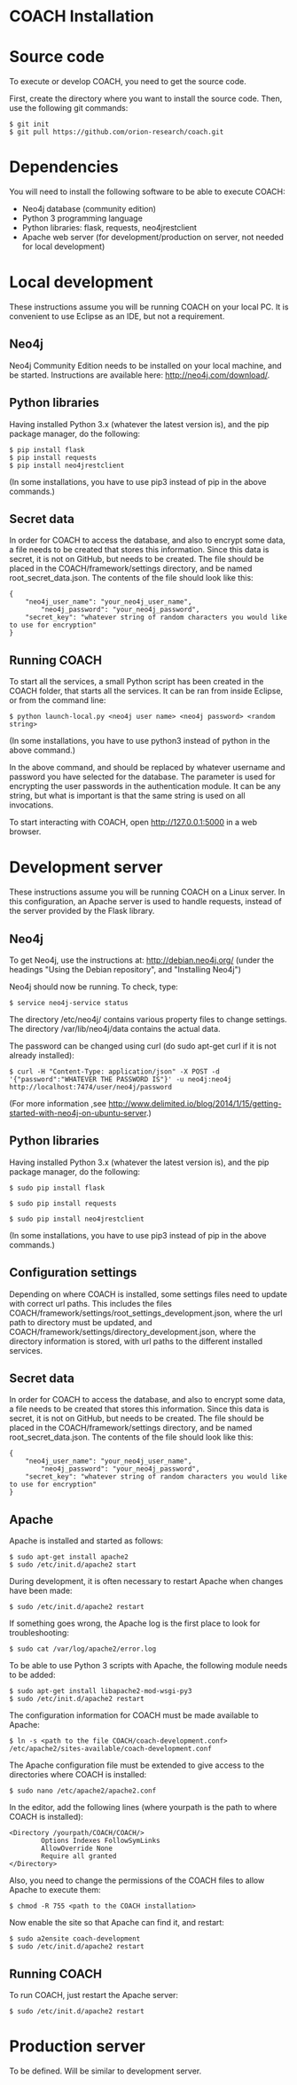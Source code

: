 ﻿# COACH Installation

# Source code
To execute or develop COACH, you need to get the source code.

First, create the directory where you want to install the source code.
Then, use the following git commands:

	$ git init
	$ git pull https://github.com/orion-research/coach.git

# Dependencies
You will need to install the following software to be able to execute COACH:
- Neo4j database (community edition)
- Python 3 programming language
- Python libraries: flask, requests, neo4jrestclient
- Apache web server (for development/production on server, not needed for local development)

# Local development
These instructions assume you will be running COACH on your local PC. It is convenient to use Eclipse as an IDE, but not a requirement.

## Neo4j
Neo4j Community Edition needs to be installed on your local machine, and be started.
Instructions are available here: http://neo4j.com/download/.

## Python libraries
Having installed Python 3.x (whatever the latest version is), and the pip package manager, do the following:

	$ pip install flask
	$ pip install requests
	$ pip install neo4jrestclient

(In some installations, you have to use pip3 instead of pip in the above commands.)

## Secret data
In order for COACH to access the database, and also to encrypt some data, a file needs to be created that stores this information. Since this data is secret, it is not on GitHub,
but needs to be created. The file should be placed in the COACH/framework/settings directory, and be named root_secret_data.json. The contents of the file should look like this:

	{
		"neo4j_user_name": "your_neo4j_user_name",
        	"neo4j_password": "your_neo4j_password",
		"secret_key": "whatever string of random characters you would like to use for encryption"
	}

## Running COACH
To start all the services, a small Python script has been created in the COACH folder, that starts all the services. It can be ran from inside Eclipse, or from the command line:

	$ python launch-local.py <neo4j user name> <neo4j password> <random string>

(In some installations, you have to use python3 instead of python in the above command.)

In the above command, <neo4j user name> and <neo4j password> should be replaced by whatever username and password you have selected for the database.
The <random string> parameter is used for encrypting the user passwords in the authentication module. It can be any string, but what is important is that
the same string is used on all invocations.

To start interacting with COACH, open http://127.0.0.1:5000 in a web browser.


# Development server
These instructions assume you will be running COACH on a Linux server. In this configuration, an Apache server is used to handle requests, instead of the server provided 
by the Flask library.

## Neo4j 
To get Neo4j, use the instructions at: http://debian.neo4j.org/ 
(under the headings "Using the Debian repository", and "Installing Neo4j")

Neo4j should now be running. To check, type:

	$ service neo4j-service status

The directory /etc/neo4j/ contains various property files to change settings. 
The directory /var/lib/neo4j/data contains the actual data.

The password can be changed using curl (do sudo apt-get curl if it is not already installed):

	$ curl -H "Content-Type: application/json" -X POST -d '{"password":"WHATEVER THE PASSWORD IS"}' -u neo4j:neo4j http://localhost:7474/user/neo4j/password

(For more information ,see http://www.delimited.io/blog/2014/1/15/getting-started-with-neo4j-on-ubuntu-server.)

## Python libraries
Having installed Python 3.x (whatever the latest version is), and the pip package manager, do the following:

	$ sudo pip install flask

	$ sudo pip install requests

	$ sudo pip install neo4jrestclient

(In some installations, you have to use pip3 instead of pip in the above commands.)

## Configuration settings
Depending on where COACH is installed, some settings files need to update with correct url paths.
This includes the files COACH/framework/settings/root_settings_development.json, where the url path to directory must be updated,
and COACH/framework/settings/directory_development.json, where the directory information is stored, with url paths to the
different installed services.

## Secret data
In order for COACH to access the database, and also to encrypt some data, a file needs to be created that stores this information. Since this data is secret, it is not on GitHub,
but needs to be created. The file should be placed in the COACH/framework/settings directory, and be named root_secret_data.json. The contents of the file should look like this:

	{
		"neo4j_user_name": "your_neo4j_user_name",
        	"neo4j_password": "your_neo4j_password",
		"secret_key": "whatever string of random characters you would like to use for encryption"
	}

## Apache
Apache is installed and started as follows: 

	$ sudo apt-get install apache2
	$ sudo /etc/init.d/apache2 start

During development, it is often necessary to restart Apache when changes have been made:

	$ sudo /etc/init.d/apache2 restart

If something goes wrong, the Apache log is the first place to look for troubleshooting:

	$ sudo cat /var/log/apache2/error.log

To be able to use Python 3 scripts with Apache, the following module needs to be added:

	$ sudo apt-get install libapache2-mod-wsgi-py3
	$ sudo /etc/init.d/apache2 restart

The configuration information for COACH must be made available to Apache:

	$ ln -s <path to the file COACH/coach-development.conf> /etc/apache2/sites-available/coach-development.conf

The Apache configuration file must be extended to give access to the directories where COACH is installed:

	$ sudo nano /etc/apache2/apache2.conf

In the editor, add the following lines (where yourpath is the path to where COACH is installed):

	<Directory /yourpath/COACH/COACH/>
        	Options Indexes FollowSymLinks
	        AllowOverride None
        	Require all granted
	</Directory>

Also, you need to change the permissions of the COACH files to allow Apache to execute them:

	$ chmod -R 755 <path to the COACH installation> 

Now enable the site so that Apache can find it, and restart:

	$ sudo a2ensite coach-development
	$ sudo /etc/init.d/apache2 restart


## Running COACH

To run COACH, just restart the Apache server:

	$ sudo /etc/init.d/apache2 restart


# Production server
To be defined. Will be similar to development server.